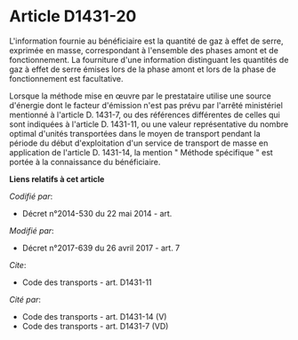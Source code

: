 # Article D1431-20

L'information fournie au bénéficiaire est la quantité de  gaz à effet de serre, exprimée en masse, correspondant à l'ensemble
des phases amont et de fonctionnement. La fourniture d'une information distinguant les quantités de  gaz à effet de serre
émises lors de la phase amont et lors de la phase de fonctionnement est facultative. 

Lorsque la méthode mise en œuvre par le prestataire utilise une source d'énergie dont le facteur d'émission n'est pas prévu
par l'arrêté ministériel mentionné à l'article D. 1431-7, ou des références différentes de celles qui sont indiquées à
l'article D. 1431-11, ou une valeur représentative du nombre optimal d'unités transportées dans le moyen de transport pendant
la période du début d'exploitation d'un service de transport de masse en application de l'article D. 1431-14, la mention "
Méthode spécifique " est portée à la connaissance du bénéficiaire.

**Liens relatifs à cet article**

_Codifié par_:

  - Décret n°2014-530 du 22 mai 2014 - art.

_Modifié par_:

  - Décret n°2017-639 du 26 avril 2017 - art. 7

_Cite_:

  - Code des transports - art. D1431-11

_Cité par_:

  - Code des transports - art. D1431-14 (V)
  - Code des transports - art. D1431-7 (VD)
